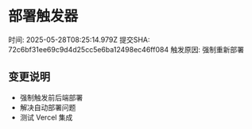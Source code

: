 # 部署触发器
时间: 2025-05-28T08:25:14.979Z
提交SHA: 72c6bf31ee69c9d4d25cc5e6ba12498ec46ff084
触发原因: 强制重新部署

## 变更说明
- 强制触发前后端部署
- 解决自动部署问题
- 测试 Vercel 集成
